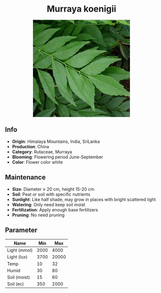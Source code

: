 <h1 align='center'>Murraya koenigii</h1>
<p align="center">
    <img 
        align='center'
        width='320'
        src="../images/murraya koenigii.png" 
        alt='Murraya koenigii' />
</p>

## Info

 - **Origin**: Himalaya Mountains, India, SriLanka
 - **Production**: China
 - **Category**: Rutaceae, Murraya
 - **Blooming**: Flowering period June-September
 - **Color**: Flower color white

## Maintenance

 - **Size**: Diameter ≥ 20 cm, height 15-20 cm
 - **Soil**: Peat or soil with specific nutrients
 - **Sunlight**: Like half shade, may grow in places with bright scattered light
 - **Watering**: Only need keep soil moist
 - **Fertilization**: Apply enough base fertilizers
 - **Pruning**: No need pruning

## Parameter

| Name         | Min  | Max   |
|--------------|------|-------|
| Light (mmol) | 2000 | 4000  |
| Light (lux)  | 3700 | 20000 |
| Temp         | 10    | 32    |
| Humid        | 30   | 80    |
| Soil (moist) | 15   | 60    |
| Soil (ec)    | 350  | 2000  |